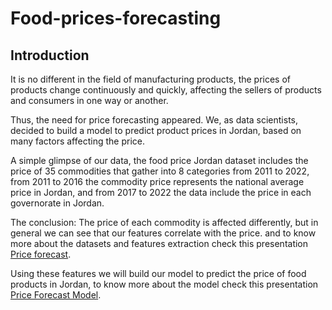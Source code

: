 ﻿# Food-prices-forecasting
 
## Introduction

It is no different in the field of manufacturing products, the prices of
products change continuously and quickly, affecting the sellers of
products and consumers in one way or another.

Thus, the need for price forecasting appeared. We, as data scientists,
decided to build a model to predict product prices in Jordan, based on
many factors affecting the price.

A simple glimpse of our data, the food price Jordan dataset includes
the price of 35 commodities that gather into 8 categories from 2011 to
2022, from 2011 to 2016 the commodity price represents the national
average price in Jordan, and from 2017 to 2022 the data include the
price in each governorate in Jordan.
 
The conclusion: The price of each commodity is affected differently,
but in general we can see that our features correlate with the price.
and to know more about the datasets and features extraction check
this presentation [Price forecast](https://www.canva.com/design/DAFauT3Z0b0/iuoXBO1OcW9wM82iO6mPjA/view?utm_content=DAFauT3Z0b0&utm_campaign=designshare&utm_medium=link&utm_source=publishsharelink).

Using these features we will build our model to predict the price of
food products in Jordan, to know more about the model check this
presentation [Price Forecast Model](https://www.canva.com/design/DAFcLA_uZsk/TM_dyLG8LRTAhjv2w0RZWw/view?utm_content=DAFcLA_uZsk&utm_campaign=designshare&utm_medium=link&utm_source=publishsharelink).
